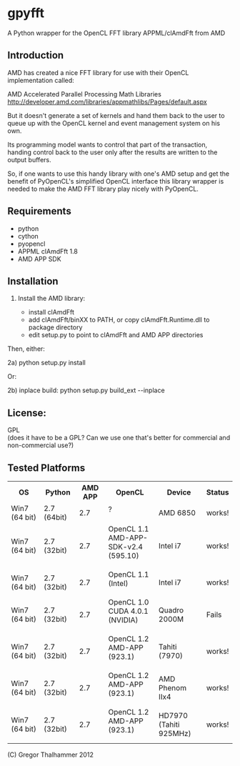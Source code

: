gpyfft
======
A Python wrapper for the OpenCL FFT library APPML/clAmdFft from AMD

Introduction
------------
AMD has created a nice FFT library for use with their OpenCL implementation
called:

AMD Accelerated Parallel Processing Math Libraries<br/>
http://developer.amd.com/libraries/appmathlibs/Pages/default.aspx

But it doesn't generate a set of kernels and hand them back to the user to queue
up with the OpenCL kernel and event management system on his own.

Its programming model wants to control that part of the transaction, handing 
control back to the user only after the results are written to the output buffers.

So, if one wants to use this handy library with one's AMD setup and get the
benefit of PyOpenCL's simplified OpenCL interface this library wrapper is needed 
to make the AMD FFT library play nicely with PyOpenCL.

Requirements
------------
* python
* cython
* pyopencl
* APPML clAmdFft 1.8
* AMD APP SDK

Installation
------------

1)  Install the AMD library:

    * install clAmdFft
    * add clAmdFft/binXX to PATH, or copy clAmdFft.Runtime.dll to package directory
    * edit setup.py to point to clAmdFft and AMD APP directories

  Then, either:
  
2a) python setup.py install
  <p/>Or:<p/>
2b) inplace build:
  python setup.py build_ext --inplace

License:
--------
 GPL
 <br/>
(does it have to be a GPL?  Can we use one that's better for commercial and non-commercial use?)

Tested Platforms
----------------
<table width="100%">
  <tr>
    <th>OS</th><th>Python</th><th>AMD APP</th><th>OpenCL</th><th>Device</th><th>Status</th>
  </tr>
  <tr>
    <td>Win7 (64 bit)</td>
    <td>2.7 (64bit)</td>
    <td>2.7</td>
    <td>?<p/></td>
    <td>AMD 6850</td>
    <td>works!</td>
  </tr>
  
  <tr>
    <td>Win7 (64 bit)</td>
    <td>2.7 (32bit)</td>
    <td>2.7</td>
    <td>OpenCL 1.1<br/>AMD-APP-SDK-v2.4<br/>(595.10)<p/></td>
    <td>Intel i7</td>
    <td>works!</td>    
  </tr>
  
  <tr>
    <td>Win7 (64 bit)</td>
    <td>2.7 (32bit)</td>
    <td>2.7</td>
    <td>OpenCL 1.1<br/>(Intel)<p/></td>
    <td>Intel i7</td>
    <td>works!</td>    
  </tr>

  <tr>
    <td>Win7 (64 bit)</td>
    <td>2.7 (32bit)</td>
    <td>2.7</td>
    <td>OpenCL 1.0<br/>CUDA 4.0.1<br/>(NVIDIA)<p/></td>
    <td>Quadro 2000M</td>
    <td>Fails</td>    
  </tr>
  
  <tr>
    <td>Win7 (64 bit)</td>
    <td>2.7 (32bit)</td>
    <td>2.7</td>
    <td>OpenCL 1.2<br/>AMD-APP<br/>(923.1)<p/></td>
    <td>Tahiti (7970)</td>
    <td>works!</td>    
  </tr>

  <tr>
    <td>Win7 (64 bit)</td>
    <td>2.7 (32bit)</td>
    <td>2.7</td>
    <td>OpenCL 1.2<br/>AMD-APP<br/>(923.1)<p/></td>
    <td>AMD Phenom IIx4</td>
    <td>works!</td>    
  </tr>

  <tr>
    <td>Win7 (64 bit)</td>
    <td>2.7 (32bit)</td>
    <td>2.7</td>
    <td>OpenCL 1.2<br/>AMD-APP<br/>(923.1)<p/></td>
    <td>HD7970<br/>(Tahiti 925MHz)</td>
    <td>works!</td>    
  </tr>
  
</table>

(C) Gregor Thalhammer 2012
